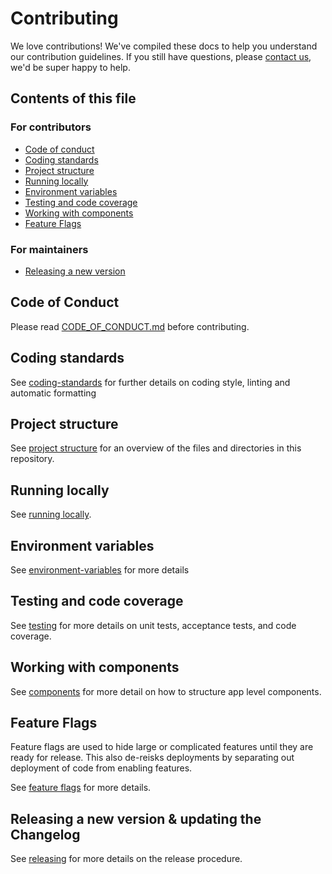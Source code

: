 # Contributing

We love contributions! We've compiled these docs to help you understand our contribution guidelines. If you still have questions, please [contact us](https://design-system.service.gov.uk/#support), we'd be super happy to help.

## Contents of this file

### For contributors

- [Code of conduct](#code-of-conduct)
- [Coding standards](#coding-standards)
- [Project structure](#project-structure)
- [Running locally](#running-locally)
- [Environment variables](#environment-variables)
- [Testing and code coverage](#testing-and-code-coverage)
- [Working with components](#working-with-components)
- [Feature Flags](#feature-flags)

### For maintainers

- [Releasing a new version](#releasing-a-new-version--updating-the-changelog)

## Code of Conduct

Please read [CODE_OF_CONDUCT.md](./CODE_OF_CONDUCT.md) before contributing.

## Coding standards

See [coding-standards](/docs/coding-standards.md) for further details on coding style, linting and automatic formatting

## Project structure

See [project structure](/docs/project-structure.md) for an overview of the files and directories in this repository.

## Running locally

See [running locally](./docs/development.md#running-locally).

## Environment variables

See [environment-variables](./docs/environment-variables.md) for more details

## Testing and code coverage

See [testing](./docs/testing.md) for more details on unit tests, acceptance tests, and code coverage.

## Working with components

See [components](./common/components/README.md) for more detail on how to structure app level components.

## Feature Flags

Feature flags are used to hide large or complicated features until they are ready for release. This also de-reisks deployments by separating out deployment of code from enabling features.

See [feature flags](./docs/feature-flags.md) for more details.

## Releasing a new version & updating the Changelog

See [releasing](./docs/releasing.md) for more details on the release procedure.

